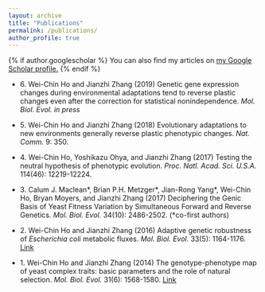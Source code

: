 ```yaml
---
layout: archive
title: "Publications"
permalink: /publications/
author_profile: true
---
```


{% if author.googlescholar %}
  You can also find my articles on <u><a href="{{author.googlescholar}}">my Google Scholar profile</a>.</u>
{% endif %}
  
* 6\. Wei-Chin Ho and Jianzhi Zhang (2019) Genetic gene expression changes during environmental adaptations tend to reverse plastic changes even after the correction for statistical nonindependence. *Mol. Biol. Evol.* *in press*

* 5\. Wei-Chin Ho and Jianzhi Zhang (2018) Evolutionary adaptations to new environments generally reverse plastic phenotypic changes. *Nat. Comm.* 9: 350.

* 4\. Wei-Chin Ho, Yoshikazu Ohya, and Jianzhi Zhang (2017) Testing the neutral hypothesis of phenotypic evolution. *Proc. Natl. Acad. Sci. U.S.A.* 114(46): 12219-12224.

* 3\. Calum J. Maclean\*, Brian P.H. Metzger\*, Jian-Rong Yang\*, Wei-Chin Ho, Bryan Moyers, and Jianzhi Zhang (2017) Deciphering the Genic Basis of Yeast Fitness Variation by Simultaneous Forward and Reverse Genetics. *Mol. Biol. Evol.* 34(10): 2486-2502. (*co-first authors)

* 2\. Wei-Chin Ho and Jianzhi Zhang (2016) Adaptive genetic robustness of *Escherichia coli* metabolic fluxes. *Mol. Biol. Evol.* 33(5): 1164-1176.
<u><a href="https://doi.org/10.1093/molbev/msw002">Link</a></u>

* 1\. Wei-Chin Ho and Jianzhi Zhang (2014) The genotype-phenotype map of yeast complex traits: basic parameters and the role of natural selection. *Mol. Biol. Evol.* 31(6): 1568-1580.
<u><a href="https://doi.org/10.1093/molbev/msu131">Link</a></u>
